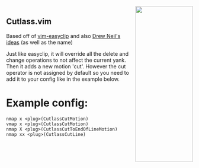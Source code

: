 
<img align="right" width="155" height="420" src="https://i.imgur.com/cspKwTG.png">

## Cutlass.vim

Based off of [vim-easyclip](https://github.com/svermeulen/vim-easyclip) and also [Drew Neil's ideas](https://github.com/nelstrom/vim-cutlass) (as well as the name)

Just like easyclip, it will override all the delete and change operations to not affect the current yank.  Then it adds a new motion 'cut'.  However the cut operator is not assigned by default so you need to add it to your config like in the example below.

# Example config:

```
nmap x <plug>(CutlassCutMotion)
vmap x <plug>(CutlassCutMotion)
nmap X <plug>(CutlassCutToEndOfLineMotion)
nmap xx <plug>(CutlassCutLine)
```

